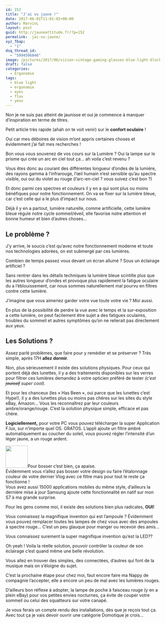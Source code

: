 ```yaml
---
id: 152
title: "J'ai vu jaune !"
date: 2017-06-01T11:01:02+00:00
author: MarvinL
layout: post
guid: http://jauneattitude.fr/?p=152
permalink:  jai-vu-jaune/
xyz_fbap:
  - "1"
dsq_thread_id:
  - "5994596846"
image: /pictures/2017/06/vizion-vintage-gaming-glasses-blue-light-blocking-anti-fatigue-eyewear-7_grande.jpg
draft: false
categories:
  - Ergonomie
tags:
  - blue light
  - ergonomie
  - eyes
  - flux
  - yeux
---
```

Non je ne suis pas atteint de jaunisse et oui je commence à manquer d&rsquo;inspiration en terme de titres.

Petit article très rapide (ahah on te voit venir) sur le **confort oculaire** !

Oui car mes déboires de vision m&rsquo;ont appris certaines choses et évidemment j&rsquo;ai fait mes recherches !

Bon vous vous souvenez de vos cours sur la Lumière ? Oui la lampe sur le prisme qui crée un arc en ciel tout ça… ah voila c&rsquo;est revenu ?

Vous êtes donc au courant des différentes longueur d&rsquo;ondes de la lumière, des rayons gamma  à l&rsquo;infrarouge, l&rsquo;œil humain n&rsquo;est sensible qu&rsquo;au spectre visible,  oui oui du violet au rouge (l&rsquo;arc-en-ciel ? vous suivez c&rsquo;est bon ?)

Et donc parmi ces spectres et couleurs il y en a qui sont plus ou moins bénéfiques pour notre fonctionnement. On va se fixer sur la lumière bleue, car c&rsquo;est celle qui a le plus d&rsquo;impact sur nous.

Déjà il y en a partout, lumière naturelle, comme artificielle, cette lumière bleue régule notre cycle sommeil/éveil, elle favorise notre attention et bonne humeur et bien d&rsquo;autres choses…

## Le problème ?

J&rsquo;y arrive, le soucis c&rsquo;est qu&rsquo;avec notre fonctionnement moderne et toute nos technologies adorées, on est submergé par ces lumières.

Combien de temps passez vous devant un écran allumé ? Sous un éclairage artificiel ?

Sans rentrer dans les détails techniques la lumière bleue scintille plus que les autres longueur d&rsquo;ondes et provoque plus rapidement la fatigue oculaire du a l&rsquo;éblouissement, car nous sommes naturellement mal pourvu en filtres contre cette lumière.

J&rsquo;imagine que vous aimeriez garder votre vue toute votre vie ? Moi aussi.

En plus de la possibilité de perdre la vue avec le temps et la sur-exposition a cette lumière, on peut facilement être sujet a des fatigues oculaires, troubles du sommeil et autres symptômes qu&rsquo;on ne relierait pas directement aux yeux.

## Les Solutions ?

Assez parlé problèmes, que faire pour y remédier et se préserver ? Très simple, après 17H **allez dormir**.

Non, plus sérieusement il existe des solutions physiques. Pour ceux qui portent déjà des lunettes, il y a des traitements disponibles sur les verres pour filtrer ces lumières demandez à votre opticien préféré de tester _(c&rsquo;est <del>jouissif</del> super cool)._

Et pour les chanceux (les « Has Been », oui parce que les lunettes c&rsquo;est Hype!), il y a des lunettes plus ou moins pas chères sur les sites du style eBay, Amazon… Vous les reconnaîtrez par leur couleurs ambre/orange/rouge. C&rsquo;est la solution physique simple, efficace et pas chère.

**Logiciellement,** pour votre PC vous pouvez télécharger la super Application F.lux, sur n&rsquo;importe quel OS. GRATOS. L&rsquo;appli ajoute un filtre ambré automatiquement au coucher du soleil, vous pouvez régler l&rsquo;intensité d&rsquo;un léger jaune, a un rouge ardent.

<p style="text-align: left;">
  <a href="https://justgetflux.com/"><img class="aligncenter" src="https://justgetflux.com/flux-icon-sm.png" width="72" height="72" /></a>Pour bosser c&rsquo;est bien, ça apaise.<br /> Évidemment vous n&rsquo;allez pas bosser votre design ou faire l&rsquo;étalonnage couleur de votre dernier Vlog avec ce filtre mais pour tout le reste ça fonctionne !<br /> Vous avez aussi 15000 applications mobiles du même style, d&rsquo;ailleurs la dernière mise à jour Samsung ajoute cette fonctionnalité en natif sur mon S7 à ma grande surprise.
</p>

Pour les gens comme moi, il existe des solutions bien plus radicales, **OUI!**
  
Vous connaissez la magnifique invention qui est l&rsquo;ampoule ? Évidemment vous pouvez remplacer toutes les lampes de chez vous avec des ampoules à spectre rouge… C&rsquo;est un peu glauque pour manger ou recevoir des amis…
  
Vous connaissez surement la super magnifique invention qu&rsquo;est la LED??
  
Oh yeah ! Voila la réelle solution, pouvoir contrôler la couleur de son éclairage c&rsquo;est quand même une belle révolution.
  
Vous allez en trouver des simples, des connectées, d&rsquo;autres qui font de la musique mais on s&rsquo;éloigne du sujet.

C&rsquo;est la prochaine étape pour chez moi, faut encore faire ma Nappy de compagnie l&rsquo;accepter, elle a encore un peu de mal avec les lumières rouges.

D&rsquo;ailleurs bon réflexe à adopter, la lampe de poche à faisceau rouge (y en a plein eBay) pour vos petites envies nocturnes, ça évite de couper votre sommeil ou celui des squatteurs sur votre canapé.

Je vous ferais un compte rendu des installations, dès que je reçois tout ça. Avec tout ça je vais devoir ouvrir une catégorie Domotique je crois…

&nbsp;

